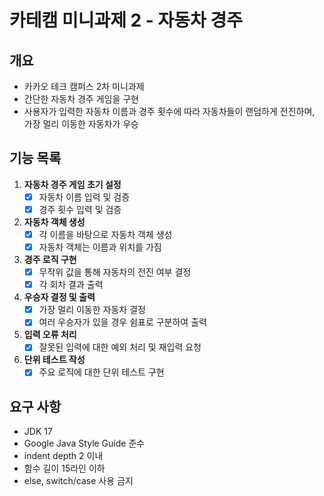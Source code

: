 # 카테캠 미니과제 2 - 자동차 경주

## 개요
- 카카오 테크 캠퍼스 2차 미니과제
- 간단한 자동차 경주 게임을 구현
- 사용자가 입력한 자동차 이름과 경주 횟수에 따라 자동차들이 랜덤하게 전진하며, 가장 멀리 이동한 자동차가 우승

## 기능 목록

1. **자동차 경주 게임 초기 설정**
    - [X] 자동차 이름 입력 및 검증
    - [X] 경주 횟수 입력 및 검증

2. **자동차 객체 생성**
    - [X] 각 이름을 바탕으로 자동차 객체 생성
    - [X] 자동차 객체는 이름과 위치를 가짐

3. **경주 로직 구현**
    - [X] 무작위 값을 통해 자동차의 전진 여부 결정
    - [X] 각 회차 결과 출력

4. **우승자 결정 및 출력**
    - [X] 가장 멀리 이동한 자동차 결정
    - [X] 여러 우승자가 있을 경우 쉼표로 구분하여 출력

5. **입력 오류 처리**
    - [X] 잘못된 입력에 대한 예외 처리 및 재입력 요청

6. **단위 테스트 작성**
    - [X] 주요 로직에 대한 단위 테스트 구현

## 요구 사항
- JDK 17
- Google Java Style Guide 준수
- indent depth 2 이내
- 함수 길이 15라인 이하
- else, switch/case 사용 금지
